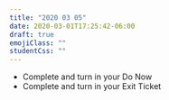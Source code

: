 ```yaml
---
title: "2020 03 05"
date: 2020-03-01T17:25:42-06:00
draft: true
emojiClass: ""
studentCss: ""
---
```


- Complete and turn in your Do Now
- Complete and turn in your Exit Ticket